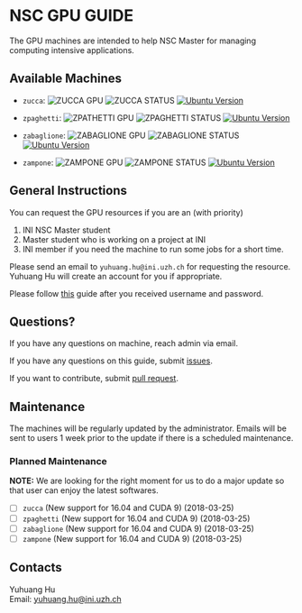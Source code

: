 # NSC GPU GUIDE

The GPU machines are intended to help NSC Master for managing computing
intensive applications.

## Available Machines
+ `zucca`: ![ZUCCA GPU](https://img.shields.io/badge/GPU-TITAN%20X-%23ff0090.svg) ![ZUCCA STATUS](https://img.shields.io/badge/STATUS-ON-brightgreen.svg) [![Ubuntu Version](https://img.shields.io/badge/Ubuntu%20Server-16.04-yellowgreen.svg)](https://launchpad.net/ubuntu/+mirror/releases.ubuntu.csg.uzh.ch-releases)

+ `zpaghetti`: ![ZPATHETTI GPU](https://img.shields.io/badge/GPU-TITAN%20X-%23ff0090.svg) 
![ZPAGHETTI STATUS](https://img.shields.io/badge/STATUS-ON-brightgreen.svg) [![Ubuntu Version](https://img.shields.io/badge/Ubuntu%20Server-16.04-yellowgreen.svg)](https://launchpad.net/ubuntu/+mirror/releases.ubuntu.csg.uzh.ch-releases)

+ `zabaglione`: ![ZABAGLIONE GPU](https://img.shields.io/badge/GPU-GTX%201080-%23ff0090.svg) ![ZABAGLIONE STATUS](https://img.shields.io/badge/STATUS-ON-brightgreen.svg) [![Ubuntu Version](https://img.shields.io/badge/Ubuntu%20Server-16.04-yellowgreen.svg)](https://launchpad.net/ubuntu/+mirror/releases.ubuntu.csg.uzh.ch-releases)

+ `zampone`: ![ZAMPONE GPU](https://img.shields.io/badge/GPU-GTX%201080-%23ff0090.svg) ![ZAMPONE STATUS](https://img.shields.io/badge/STATUS-ON-brightgreen.svg) [![Ubuntu Version](https://img.shields.io/badge/Ubuntu%20Server-16.04-yellowgreen.svg)](https://launchpad.net/ubuntu/+mirror/releases.ubuntu.csg.uzh.ch-releases)


## General Instructions

You can request the GPU resources if you are an (with priority)

1. INI NSC Master student
2. Master student who is working on a project at INI
3. INI member if you need the machine to run some jobs for a short time.

Please send an email to `yuhuang.hu@ini.uzh.ch` for requesting the resource.
Yuhuang Hu will create an account for you if appropriate.

Please follow [this](./User-Guide.md) guide after you received username and password.

## Questions?

If you have any questions on machine, reach admin via email.

If you have any questions on this guide, submit [issues](https://github.com/duguyue100/NSC-GPU-GUIDE/issues).

If you want to contribute, submit [pull request](https://github.com/duguyue100/NSC-GPU-GUIDE/pulls).

## Maintenance

The machines will be regularly updated by the administrator.
Emails will be sent to users 1 week prior to the update if there is a scheduled
maintenance.

### Planned Maintenance

__NOTE:__ We are looking for the right moment for us to do a major update so that user can enjoy the latest
softwares.

+ [ ] `zucca` (New support for 16.04 and CUDA 9) (2018-03-25)
+ [ ] `zpaghetti` (New support for 16.04 and CUDA 9) (2018-03-25)
+ [ ] `zabaglione` (New support for 16.04 and CUDA 9) (2018-03-25)
+ [ ] `zampone` (New support for 16.04 and CUDA 9) (2018-03-25)

## Contacts

Yuhuang Hu  
Email: yuhuang.hu@ini.uzh.ch
